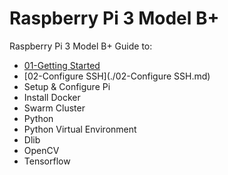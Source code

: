 # Raspberry Pi 3 Model B+
Raspberry Pi 3 Model B+ Guide to:
- [01-Getting Started](./01-Getting%20Started.md)
- [02-Configure SSH](./02-Configure SSH.md)
- Setup &amp; Configure Pi
- Install Docker
- Swarm Cluster
- Python
- Python Virtual Environment
- Dlib
- OpenCV
- Tensorflow
